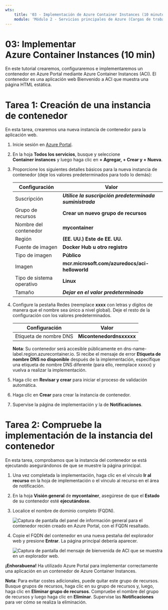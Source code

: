 ```yaml
---
wts:
    title: '03 - Implementación de Azure Container Instances (10 minutos)'
    module: 'Módulo 2 - Servicios principales de Azure (Cargas de trabajo)'
---
```


# 03: Implementar Azure Container Instances (10 min)

En este tutorial crearemos, configuraremos e implementaremos un contenedor en Azure Portal mediante Azure Container Instances (ACI). El contenedor es una aplicación web Bienvenido a ACI que muestra una página HTML estática. 

# Tarea 1: Creación de una instancia de contenedor 

En esta tarea, crearemos una nueva instancia de contenedor para la aplicación web. 

1. Inicie sesión en [Azure Portal](https://portal.azure.com).

2. En la hoja **Todos los servicios**, busque y seleccione **Container instances** y luego haga clic en **+ Agregar, + Crear y + Nueva**. 

3. Proporcione los siguientes detalles básicos para la nueva instancia de contenedor (deje los valores predeterminados para todo lo demás): 

	| Configuración| Valor|
	|----|----|
	| Suscripción | ***Utilice la suscripción predeterminada suministrada*** |
	| Grupo de recursos | **Crear un nuevo grupo de recursos** |
	| Nombre del contenedor| **mycontainer**|
	| Región | **(EE. UU.) Este de EE. UU.** |
	| Fuente de imagen| **Docker Hub u otro registro**|
	| Tipo de imagen| **Público**|
	| Imagen| **mcr.microsoft.com/azuredocs/aci-helloworld**|
	| Tipo de sistema operativo| **Linux** |
	| Tamaño| ***Dejar en el valor predeterminado***|


4. Configure la pestaña Redes (reemplace **xxxx** con letras y dígitos de manera que el nombre sea único a nivel global). Deje el resto de la configuración con los valores predeterminados.

	| Configuración| Valor|
	|--|--|
	| Etiqueta de nombre DNS| **Micontenedordnsxxxxx** |

	
	**Nota**: Su contenedor será accesible públicamente en dns-name-label.region.azurecontainer.io. Si recibe el mensaje de error **Etiqueta de nombre DNS no disponible** después de la implementación, especifique una etiqueta de nombre DNS diferente (para ello, reemplace xxxxx) y vuelva a realizar la implementación. 

5. Haga clic en **Revisar y crear** para iniciar el proceso de validación automática.

6. Haga clic en **Crear** para crear la instancia de contenedor. 

7. Supervise la página de implementación y la de **Notificaciones**. 


# Tarea 2: Compruebe la implementación de la instancia del contenedor

En esta tarea, comprobamos que la instancia del contenedor se está ejecutando asegurándonos de que se muestre la página principal.

1. Una vez completada la implementación, haga clic en el vínculo **Ir al recurso** en la hoja de implementación o el vínculo al recurso en el área de notificación.

2. En la hoja **Visión general** de **mycontainer**, asegúrese de que el **Estado** de su contenedor esté **ejecutándose**. 

3. Localice el nombre de dominio completo (FQDN).

	![Captura de pantalla del panel de información general para el contenedor recién creado en Azure Portal, con el FQDN resaltado. ](../images/0202.png)

2. Copie el FQDN del contenedor en una nueva pestaña del explorador web y presione **Entrar**. La página principal debería aparecer. 

	![Captura de pantalla del mensaje de bienvenida de ACI que se muestra en un explorador web.](../images/0203.png)


**¡Enhorabuena!** Ha utilizado Azure Portal para implementar correctamente una aplicación en un contenedor de Azure Container Instances.

**Nota**: Para evitar costes adicionales, puede quitar este grupo de recursos. Busque grupos de recursos, haga clic en su grupo de recursos y, luego, haga clic en **Eliminar grupo de recursos**. Compruebe el nombre del grupo de recursos y luego haga clic en **Eliminar**. Supervise las **Notificaciones** para ver cómo se realiza la eliminación.
